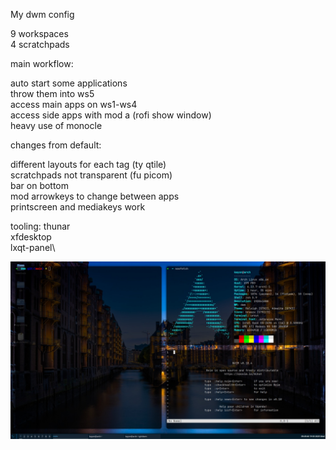 My dwm config

9 workspaces\
4 scratchpads

main workflow:

auto start some applications\
throw them into ws5\
access main apps on ws1-ws4\
access side apps with mod a (rofi show window)\
heavy use of monocle

changes from default:

different layouts for each tag (ty qtile)\
scratchpads not transparent (fu picom)\
bar on bottom\
mod arrowkeys to change between apps\
printscreen and mediakeys work

tooling:
thunar\
xfdesktop\
lxqt-panel\

![dwm](https://github.com/kenoiobi/dwm/blob/main/dwm.jpeg)
